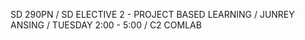 SD 290PN
/ SD ELECTIVE 2 - PROJECT BASED LEARNING
/ JUNREY ANSING
/ TUESDAY 2:00 - 5:00 
/ C2 COMLAB
